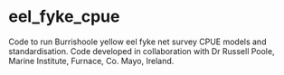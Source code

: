 # eel_fyke_cpue
Code to run Burrishoole yellow eel fyke net survey CPUE models and standardisation. Code developed in collaboration with Dr Russell Poole, Marine Institute, Furnace, Co. Mayo, Ireland.
